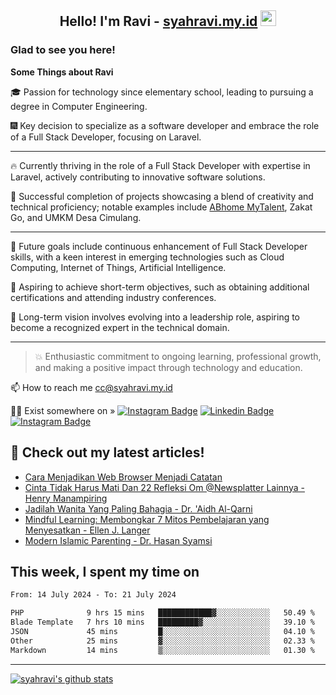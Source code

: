 <h2 align="center">Hello! I'm Ravi - <a href="https://syahravi.my.id/" target="_blank">syahravi.my.id</a> <img src="https://media.giphy.com/media/hvRJCLFzcasrR4ia7z/giphy.gif" width="25px"></h2>

### Glad to see you here!

<b> Some Things about Ravi</b>

:mortar_board: Passion for technology since elementary school, leading to pursuing a degree in Computer Engineering.

:fireworks: Key decision to specialize as a software developer and embrace the role of a Full Stack Developer, focusing on Laravel.

---
🔥 Currently thriving in the role of a Full Stack Developer with expertise in Laravel, actively contributing to innovative software solutions.

🎯 Successful completion of projects showcasing a blend of creativity and technical proficiency; notable examples include [ABhome MyTalent](https://mytalent.abhome.education/), Zakat Go, and UMKM Desa Cimulang.

---
:crystal_ball: Future goals include continuous enhancement of Full Stack Developer skills, with a keen interest in emerging technologies such as Cloud Computing, Internet of Things, Artificial Intelligence.

:bookmark_tabs: Aspiring to achieve short-term objectives, such as obtaining additional certifications and attending industry conferences.

:yellow_heart: Long-term vision involves evolving into a leadership role, aspiring to become a recognized expert in the technical domain.

---
> :collision: Enthusiastic commitment to ongoing learning, professional growth, and making a positive impact through technology and education.

📫 How to reach me cc@syahravi.my.id

👨‍💻 Exist somewhere on »
[![Instagram Badge](https://img.shields.io/badge/-Instagram-e4405f?style=flat-square&logo=Instagram&logoColor=white)](https://instagram.com/syahravi.id)
[![Linkedin Badge](https://img.shields.io/badge/-LinkedIn-0e76a8?style=flat-square&logo=Linkedin&logoColor=white)](https://linkedin.com/in/syahravi/)
[![Instagram Badge](https://img.shields.io/badge/-youtube-e4405f?style=flat-square&logo=YouTube&logoColor=white)](https://www.youtube.com/@syahravi)

## 📝 Check out my latest articles!
<!-- BLOG-POST-LIST:START -->
- [Cara Menjadikan Web Browser Menjadi Catatan](https://syahravi.my.id/cara-menjadikan-web-browser-menjadi-catatan/)
- [Cinta Tidak Harus Mati Dan 22 Refleksi Om @Newsplatter Lainnya - Henry Manampiring](https://syahravi.my.id/cinta-tidak-harus-mati/)
- [Jadilah Wanita Yang Paling Bahagia - Dr. &#39;Aidh Al-Qarni](https://syahravi.my.id/jadilah-wanita-yang-paling-bahagia/)
- [Mindful Learning: Membongkar 7 Mitos Pembelajaran yang Menyesatkan - Ellen J. Langer](https://syahravi.my.id/mindful-learning-membongkar-7-mitos-pembelajaran-yang-menyesatkan/)
- [Modern Islamic Parenting - Dr. Hasan Syamsi](https://syahravi.my.id/modern-islamic-parenting/)
<!-- BLOG-POST-LIST:END -->

## This week, I spent my time on
<!--START_SECTION:waka-->

```txt
From: 14 July 2024 - To: 21 July 2024

PHP              9 hrs 15 mins   ████████████▓░░░░░░░░░░░░   50.49 %
Blade Template   7 hrs 10 mins   █████████▓░░░░░░░░░░░░░░░   39.10 %
JSON             45 mins         █░░░░░░░░░░░░░░░░░░░░░░░░   04.10 %
Other            25 mins         ▓░░░░░░░░░░░░░░░░░░░░░░░░   02.33 %
Markdown         14 mins         ▒░░░░░░░░░░░░░░░░░░░░░░░░   01.30 %
```

<!--END_SECTION:waka-->
---
[![syahravi's github stats](https://github-readme-stats.vercel.app/api?username=syahravi&show_icons=true&theme=synthwave)](https://github.com/syahravi/)
